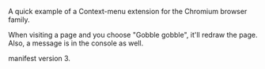 A quick example of a Context-menu extension for the Chromium browser family.

When visiting a page and you choose "Gobble gobble", it'll redraw the page. Also, a message is in the console as well.

manifest version 3.
